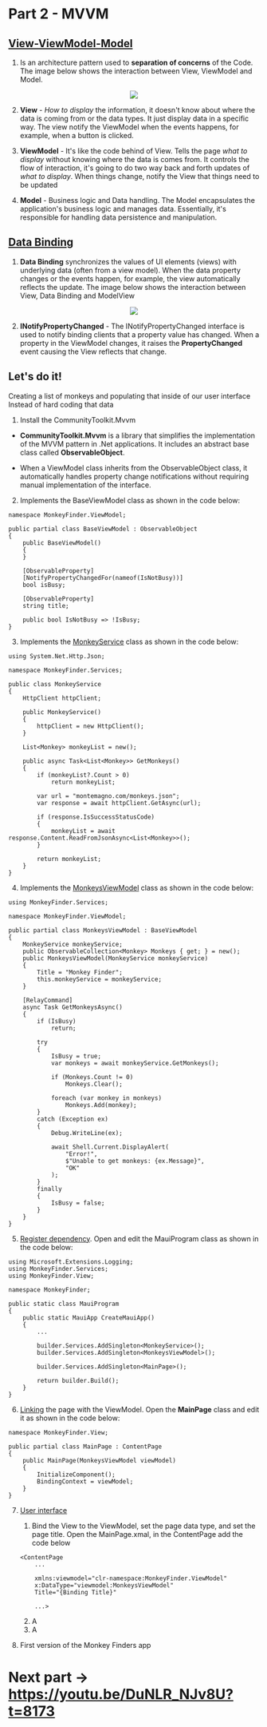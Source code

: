 # Part 2 - MVVM

## [View-ViewModel-Model](https://youtu.be/DuNLR_NJv8U?t=3454)

1. Is an architecture pattern used to **separation of concerns** of the Code. The image below shows the interaction between View, ViewModel and Model.

<p align="center">
    <img src="part-2-mvvm-imgs/view-viewModel-model.png" />
</p>  

2. **View** -  *How to display* the information, it doesn't know about where the data is coming from or the data types. It just display data in a specific way. The view notify the ViewModel when the events happens, for example, when a button is clicked.

3. **ViewModel** - It's like the code behind of View. Tells the page *what to display* without knowing where the data is comes from. It controls the flow of interaction, it's going to do two way back and forth updates of *what to display*. When things change, notify the View that things need to be updated

4. **Model** - Business logic and Data handling. The Model encapsulates the application's business logic and manages data. Essentially, it's responsible for handling data persistence and manipulation.

## [Data Binding](https://youtu.be/DuNLR_NJv8U?t=3632)

1. **Data Binding** synchronizes the values of UI elements (views) with underlying data (often from a view model). When the data property changes or the events happen, for example, the view automatically reflects the update. The image below shows the interaction between View, Data Binding and ModelView

<p align="center">
    <img src="part-2-mvvm-imgs/data-binding.png" />
</p>  

2. **INotifyPropertyChanged** - The INotifyPropertyChanged interface is used to notify binding clients that a property value has changed. When a property in the ViewModel changes, it raises the **PropertyChanged** event causing the View reflects that change.

## Let's do it!

Creating a list of monkeys and populating that inside of our user interface Instead of hard coding that data

1. Install the CommunityToolkit.Mvvm

* **CommunityToolkit.Mvvm** is a library that simplifies the implementation of the MVVM pattern in .Net applications. It includes an abstract base class called **ObservableObject**.

* When a ViewModel class inherits from the ObservableObject class, it automatically handles property change notifications without requiring manual implementation of the interface.

2. Implements the BaseViewModel class as shown in the code below:
   
```
namespace MonkeyFinder.ViewModel;

public partial class BaseViewModel : ObservableObject
{
    public BaseViewModel()
    { 
    }

    [ObservableProperty]
    [NotifyPropertyChangedFor(nameof(IsNotBusy))]
    bool isBusy;

    [ObservableProperty]
    string title;

    public bool IsNotBusy => !IsBusy;
}
```

3. Implements the [MonkeyService](https://youtu.be/DuNLR_NJv8U?t=5541) class as shown in the code below:

```
using System.Net.Http.Json;

namespace MonkeyFinder.Services;

public class MonkeyService
{
    HttpClient httpClient;

    public MonkeyService()
    {
        httpClient = new HttpClient();
    }

    List<Monkey> monkeyList = new();

    public async Task<List<Monkey>> GetMonkeys()
    {
        if (monkeyList?.Count > 0)
            return monkeyList;

        var url = "montemagno.com/monkeys.json";
        var response = await httpClient.GetAsync(url);

        if (response.IsSuccessStatusCode)
        {
            monkeyList = await response.Content.ReadFromJsonAsync<List<Monkey>>();
        }

        return monkeyList;
    }
}
```

4. Implements the [MonkeysViewModel](https://youtu.be/DuNLR_NJv8U?t=6029) class as shown in the code below:
   
```
using MonkeyFinder.Services;

namespace MonkeyFinder.ViewModel;

public partial class MonkeysViewModel : BaseViewModel
{
    MonkeyService monkeyService;
    public ObservableCollection<Monkey> Monkeys { get; } = new();
    public MonkeysViewModel(MonkeyService monkeyService)
    {
        Title = "Monkey Finder";
        this.monkeyService = monkeyService;
    }

    [RelayCommand]
    async Task GetMonkeysAsync()
    {
        if (IsBusy)
            return;

        try
        {
            IsBusy = true;
            var monkeys = await monkeyService.GetMonkeys();

            if (Monkeys.Count != 0)
                Monkeys.Clear();

            foreach (var monkey in monkeys)
                Monkeys.Add(monkey);
        }
        catch (Exception ex)
        {
            Debug.WriteLine(ex);

            await Shell.Current.DisplayAlert(
                "Error!", 
                $"Unable to get monkeys: {ex.Message}", 
                "OK"
            );
        }
        finally
        {
            IsBusy = false;
        }
    }
}
```

5. [Register dependency](https://youtu.be/DuNLR_NJv8U?t=6812). Open and edit the MauiProgram class as shown in the code below:

```
using Microsoft.Extensions.Logging;
using MonkeyFinder.Services;
using MonkeyFinder.View;

namespace MonkeyFinder;

public static class MauiProgram
{
	public static MauiApp CreateMauiApp()
	{
        ... 

        builder.Services.AddSingleton<MonkeyService>();
        builder.Services.AddSingleton<MonkeysViewModel>();

        builder.Services.AddSingleton<MainPage>();

		return builder.Build();
	}
}

```

6. [Linking](https://youtu.be/DuNLR_NJv8U?t=6943) the page with the ViewModel. Open the **MainPage** class and edit it as shown in the code below:
   
```
namespace MonkeyFinder.View;

public partial class MainPage : ContentPage
{
	public MainPage(MonkeysViewModel viewModel)
	{
		InitializeComponent();
		BindingContext = viewModel;
    }
}
```
   
7. [User interface](https://youtu.be/DuNLR_NJv8U?t=7027)

   1. Bind the View to the ViewModel, set the page data type, and set the page title. Open the MainPage.xmal, in the ContentPage add the code below

   ```
   <ContentPage
       ...

       xmlns:viewmodel="clr-namespace:MonkeyFinder.ViewModel"
       x:DataType="viewmodel:MonkeysViewModel"
       Title="{Binding Title}"
       
       ...>

   ```

   2. A
   3. A

8. First version of the Monkey Finders app


# Next part -> https://youtu.be/DuNLR_NJv8U?t=8173